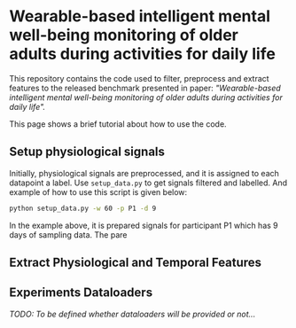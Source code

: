 # Wearable-based intelligent mental well-being monitoring of older adults during activities for daily life

This repository contains the code used to filter, preprocess and extract features to the released benchmark presented 
in paper: *"Wearable-based intelligent mental well-being monitoring of older adults during activities for daily life".*

This page shows a brief tutorial about how to use the code.

## Setup physiological signals
Initially, physiological signals are preprocessed, and it is assigned to each datapoint a label. Use `setup_data.py` to 
get signals filtered and labelled. And example of how to use this script is given below: 
  ```sh
  python setup_data.py -w 60 -p P1 -d 9
  ```
In the example above, it is prepared signals for participant P1 which has 9 days of sampling data. The pare  
## Extract Physiological and Temporal Features 


## Experiments Dataloaders 
 *TODO: To be defined whether dataloaders will be provided or not...*

